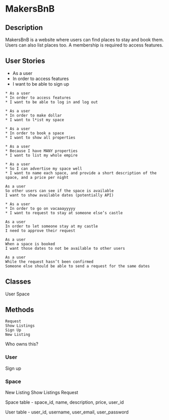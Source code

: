 # MakersBnB

## Description

MakersBnB is a website where users can find places to stay and book them. Users can also list places too. A membership is required to access features.

## User Stories

   * As a user
   * In order to access features
   * I want to be able to sign up

    * As a user
    * In order to access features
    * I want to be able to log in and log out

    * As a user
    * In order to make dollar
    * I want to l*ist my space

    * As a user
    * In order to book a space
    * I want to show all properties

    * As a user
    * Because I have MANY properties
    * I want to list my whole empire

    * As a user
    * So I can advertise my space well
    * I want to name each space, and provide a short description of the space, and a price per night

    As a user
    So other users can see if the space is available
    I want to show available dates (potentially API)

    * As a user
    * In order to go on vacaaayyyyy
    * I want to request to stay at someone else’s castle

    As a user
    In order to let someone stay at my castle
    I need to approve their request

    As a user
    When a space is booked
    I want those dates to not be available to other users

    As a user
    While the request hasn’t been confirmed
    Someone else should be able to send a request for the same dates


## Classes
User
Space

## Methods
	Request
	Show Listings
	Sign Up
	New Listing


Who owns this?

### User
Sign up


### Space
New Listing
Show Listings
Request


Space table - space_id, name, description, price, user_id

User table - user_id, username, user_email, user_password

